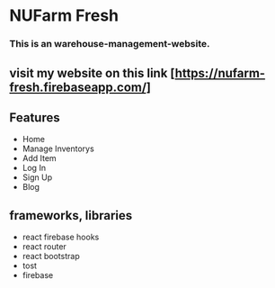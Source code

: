 # NUFarm Fresh 
### This is an warehouse-management-website.

## visit my website on this link [https://nufarm-fresh.firebaseapp.com/]

## Features 
* Home
* Manage Inventorys
* Add Item
* Log In
* Sign Up
* Blog

## frameworks, libraries
* react firebase hooks
* react router
* react bootstrap
* tost
* firebase